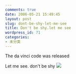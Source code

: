 ```yaml
---
comments: true
date: 2006-05-21 15:49:45
layout: post
slug: dont-be-shy-let-me-see
title: Don't be shy.let me see
wordpress_id: 71
categories:
- 未分类
---
```


The da vinci code was released




Let me see. don't be shy ![](/rte/emoticons/smile_tongue.gif)
